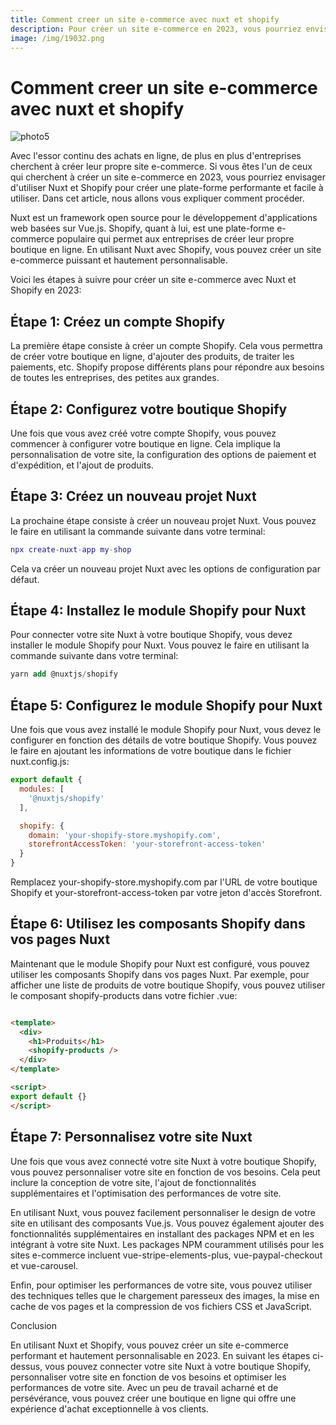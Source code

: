 ```yaml
---
title: Comment creer un site e-commerce avec nuxt et shopify
description: Pour créer un site e-commerce en 2023, vous pourriez envisager d'utiliser Nuxt et Shopify pour créer une plate-forme performante et facile à utiliser. Dans cet article, nous allons vous expliquer comment procéder.
image: /img/19032.png
---
```


# Comment creer un site e-commerce avec nuxt et shopify

![photo5](/img/19032.png)

Avec l'essor continu des achats en ligne, de plus en plus d'entreprises cherchent à créer leur propre site e-commerce. Si vous êtes l'un de ceux qui cherchent à créer un site e-commerce en 2023, vous pourriez envisager d'utiliser Nuxt et Shopify pour créer une plate-forme performante et facile à utiliser. Dans cet article, nous allons vous expliquer comment procéder.

Nuxt est un framework open source pour le développement d'applications web basées sur Vue.js. Shopify, quant à lui, est une plate-forme e-commerce populaire qui permet aux entreprises de créer leur propre boutique en ligne. En utilisant Nuxt avec Shopify, vous pouvez créer un site e-commerce puissant et hautement personnalisable.

Voici les étapes à suivre pour créer un site e-commerce avec Nuxt et Shopify en 2023:

## Étape 1: Créez un compte Shopify

La première étape consiste à créer un compte Shopify. Cela vous permettra de créer votre boutique en ligne, d'ajouter des produits, de traiter les paiements, etc. Shopify propose différents plans pour répondre aux besoins de toutes les entreprises, des petites aux grandes.

## Étape 2: Configurez votre boutique Shopify

Une fois que vous avez créé votre compte Shopify, vous pouvez commencer à configurer votre boutique en ligne. Cela implique la personnalisation de votre site, la configuration des options de paiement et d'expédition, et l'ajout de produits.

## Étape 3: Créez un nouveau projet Nuxt

La prochaine étape consiste à créer un nouveau projet Nuxt. Vous pouvez le faire en utilisant la commande suivante dans votre terminal:

```lua
npx create-nuxt-app my-shop
```

Cela va créer un nouveau projet Nuxt avec les options de configuration par défaut.

## Étape 4: Installez le module Shopify pour Nuxt

Pour connecter votre site Nuxt à votre boutique Shopify, vous devez installer le module Shopify pour Nuxt. Vous pouvez le faire en utilisant la commande suivante dans votre terminal:

```sql
yarn add @nuxtjs/shopify
```

## Étape 5: Configurez le module Shopify pour Nuxt

Une fois que vous avez installé le module Shopify pour Nuxt, vous devez le configurer en fonction des détails de votre boutique Shopify. Vous pouvez le faire en ajoutant les informations de votre boutique dans le fichier nuxt.config.js:

```js
export default {
  modules: [
    '@nuxtjs/shopify'
  ],

  shopify: {
    domain: 'your-shopify-store.myshopify.com',
    storefrontAccessToken: 'your-storefront-access-token'
  }
}
```

Remplacez your-shopify-store.myshopify.com par l'URL de votre boutique Shopify et your-storefront-access-token par votre jeton d'accès Storefront.

## Étape 6: Utilisez les composants Shopify dans vos pages Nuxt

Maintenant que le module Shopify pour Nuxt est configuré, vous pouvez utiliser les composants Shopify dans vos pages Nuxt. Par exemple, pour afficher une liste de produits de votre boutique Shopify, vous pouvez utiliser le composant shopify-products dans votre fichier .vue:

```html

<template>
  <div>
    <h1>Produits</h1>
    <shopify-products />
  </div>
</template>

<script>
export default {}
</script>
```

## Étape 7: Personnalisez votre site Nuxt

Une fois que vous avez connecté votre site Nuxt à votre boutique Shopify, vous pouvez personnaliser votre site en fonction de vos besoins. Cela peut inclure la conception de votre site, l'ajout de fonctionnalités supplémentaires et l'optimisation des performances de votre site.

En utilisant Nuxt, vous pouvez facilement personnaliser le design de votre site en utilisant des composants Vue.js. Vous pouvez également ajouter des fonctionnalités supplémentaires en installant des packages NPM et en les intégrant à votre site Nuxt. Les packages NPM couramment utilisés pour les sites e-commerce incluent vue-stripe-elements-plus, vue-paypal-checkout et vue-carousel.

Enfin, pour optimiser les performances de votre site, vous pouvez utiliser des techniques telles que le chargement paresseux des images, la mise en cache de vos pages et la compression de vos fichiers CSS et JavaScript.

Conclusion

En utilisant Nuxt et Shopify, vous pouvez créer un site e-commerce performant et hautement personnalisable en 2023. En suivant les étapes ci-dessus, vous pouvez connecter votre site Nuxt à votre boutique Shopify, personnaliser votre site en fonction de vos besoins et optimiser les performances de votre site. Avec un peu de travail acharné et de persévérance, vous pouvez créer une boutique en ligne qui offre une expérience d'achat exceptionnelle à vos clients.